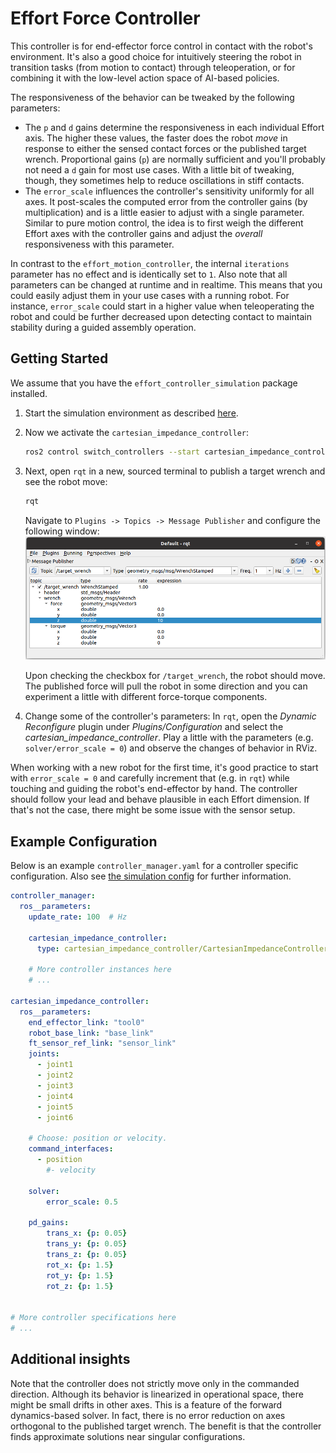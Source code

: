 # Effort Force Controller

This controller is for end-effector force control in contact with the robot's environment.
It's also a good choice for intuitively steering the robot in transition tasks
(from motion to contact) through teleoperation, or for combining it with the low-level
action space of AI-based policies.

The responsiveness of the behavior can be tweaked by the following parameters:
* The `p` and `d` gains determine the responsiveness in each individual Effort axis. The higher these
  values, the faster does the robot *move* in response to either the sensed contact forces or the published target wrench.
  Proportional gains (`p`) are normally sufficient and you'll probably not need
  a `d` gain for most use cases. With a little bit of tweaking, though, they sometimes help to reduce oscillations in stiff contacts.
* The `error_scale` influences the controller's sensitivity uniformly for all axes. It
  post-scales the computed error from the controller gains (by multiplication) and is a little
  easier to adjust with a single parameter. Similar to pure motion control, the idea is
  to first weigh the different Effort axes with the controller gains and adjust the
  *overall* responsiveness with this parameter.

In contrast to the `effort_motion_controller`, the internal `iterations` parameter has no effect and is identically set to `1`.
Also note that all parameters can be changed at runtime and in realtime.
This means that you could easily adjust them in your use cases with a running robot.
For instance, `error_scale` could start in a higher value when teleoperating
the robot and could be further decreased upon detecting contact to maintain
stability during a guided assembly operation.


## Getting Started
We assume that you have the `effort_controller_simulation` package installed.
1) Start the simulation environment as described [here](./../effort_controller_simulation/README.md).

2) Now we activate the `cartesian_impedance_controller`:
   ```bash
   ros2 control switch_controllers --start cartesian_impedance_controller
   ```

3) Next, open `rqt` in a new, sourced terminal to publish a target wrench and see the robot move:
   ```bash
   rqt
   ```
   Navigate to `Plugins -> Topics -> Message Publisher` and configure the following window:
   ![Target wrench publisher](resources/images/target_wrench_publisher.png)

   Upon checking the checkbox for `/target_wrench`, the robot should move.
   The published force will pull the robot in some direction and you
   can experiment a little with different force-torque components.

4) Change some of the controller's parameters:
   In `rqt`, open the *Dynamic Reconfigure* plugin under *Plugins/Configuration* and
   select the *cartesian_impedance_controller*. Play a little with the parameters
   (e.g. `solver/error_scale = 0`) and observe the changes of behavior in RViz.

When working with a new robot for the first time, it's good practice to start
with `error_scale = 0` and carefully increment that (e.g. in `rqt`) while
touching and guiding the robot's end-effector by hand.
The controller should follow your lead and behave plausible in each Effort dimension.
If that's not the case, there might be some issue with the sensor setup.

## Example Configuration
Below is an example `controller_manager.yaml` for a controller specific configuration. Also see [the simulation config](../effort_controller_simulation/config/controller_manager.yaml) for further information.
```yaml
controller_manager:
  ros__parameters:
    update_rate: 100  # Hz

    cartesian_impedance_controller:
      type: cartesian_impedance_controller/CartesianImpedanceController

    # More controller instances here
    # ...

cartesian_impedance_controller:
  ros__parameters:
    end_effector_link: "tool0"
    robot_base_link: "base_link"
    ft_sensor_ref_link: "sensor_link"
    joints:
      - joint1
      - joint2
      - joint3
      - joint4
      - joint5
      - joint6

    # Choose: position or velocity.
    command_interfaces:
      - position
        #- velocity

    solver:
        error_scale: 0.5

    pd_gains:
        trans_x: {p: 0.05}
        trans_y: {p: 0.05}
        trans_z: {p: 0.05}
        rot_x: {p: 1.5}
        rot_y: {p: 1.5}
        rot_z: {p: 1.5}


# More controller specifications here
# ...

```

## Additional insights
Note that the controller does not strictly move only in the commanded direction.
Although its behavior is linearized in operational space, there might be small drifts in other axes.
This is a feature of the forward dynamics-based solver.
In fact, there is no error reduction on axes orthogonal to the published target wrench.
The benefit is that the controller finds approximate solutions near singular configurations.
